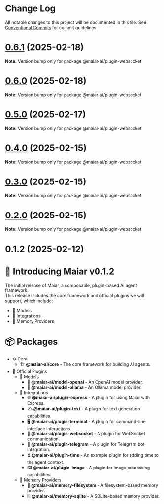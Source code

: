 # Change Log

All notable changes to this project will be documented in this file.
See [Conventional Commits](https://conventionalcommits.org) for commit guidelines.

# [0.6.1](https://github.com/UraniumCorporation/maiar-ai/compare/v0.6.0...v0.6.1) (2025-02-18)

**Note:** Version bump only for package @maiar-ai/plugin-websocket

# [0.6.0](https://github.com/UraniumCorporation/maiar-ai/compare/v0.5.0...v0.6.0) (2025-02-18)

**Note:** Version bump only for package @maiar-ai/plugin-websocket

# [0.5.0](https://github.com/UraniumCorporation/maiar-ai/compare/v0.4.0...v0.5.0) (2025-02-17)

**Note:** Version bump only for package @maiar-ai/plugin-websocket

# [0.4.0](https://github.com/UraniumCorporation/maiar-ai/compare/v0.3.0...v0.4.0) (2025-02-15)

**Note:** Version bump only for package @maiar-ai/plugin-websocket

# [0.3.0](https://github.com/UraniumCorporation/maiar-ai/compare/v0.2.0...v0.3.0) (2025-02-15)

**Note:** Version bump only for package @maiar-ai/plugin-websocket

# [0.2.0](https://github.com/UraniumCorporation/maiar-ai/compare/v0.1.2...v0.2.0) (2025-02-15)

**Note:** Version bump only for package @maiar-ai/plugin-websocket

# 0.1.2 (2025-02-12)

# 🎉 Introducing Maiar v0.1.2

The initial release of Maiar, a composable, plugin-based AI agent framework.  
This release includes the core framework and official plugins we will support, which include:

- 🧠 Models
- 🔌 Integrations
- 💾 Memory Providers

# 📦 Packages

- ⚙️ Core
  - 🏗 **@maiar-ai/core** - The core framework for building AI agents.
- 🔌 Official Plugins
  - 🧠 Models
    - 🤖 **@maiar-ai/model-openai** - An OpenAI model provider.
    - 🦙 **@maiar-ai/model-ollama** - An Ollama model provider.
  - 🔗 Integrations
    - 🌐 **@maiar-ai/plugin-express** - A plugin for using Maiar with Express.
    - ✍️ **@maiar-ai/plugin-text** - A plugin for text generation capabilities.
    - 🖥️ **@maiar-ai/plugin-terminal** - A plugin for command-line interface interactions.
    - 🔄 **@maiar-ai/plugin-websocket** - A plugin for WebSocket communication.
    - 📩 **@maiar-ai/plugin-telegram** - A plugin for Telegram bot integration.
    - ⏳ **@maiar-ai/plugin-time** - An example plugin for adding time to the agent context.
    - 🖼️ **@maiar-ai/plugin-image** - A plugin for image processing capabilities.
  - 💾 Memory Providers
    - 📂 **@maiar-ai/memory-filesystem** - A filesystem-based memory provider.
    - 🗄️ **@maiar-ai/memory-sqlite** - A SQLite-based memory provider.
